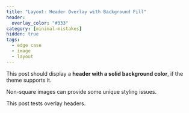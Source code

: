 ```yaml
---
title: "Layout: Header Overlay with Background Fill"
header:
  overlay_color: "#333"
category: [minimal-mistakes]
hidden: true
tags:
  - edge case
  - image
  - layout
---
```


This post should display a **header with a solid background color**, if the theme supports it.

Non-square images can provide some unique styling issues.

This post tests overlay headers.
<!--stackedit_data:
eyJoaXN0b3J5IjpbMTg4ODAzNTM5OF19
-->
